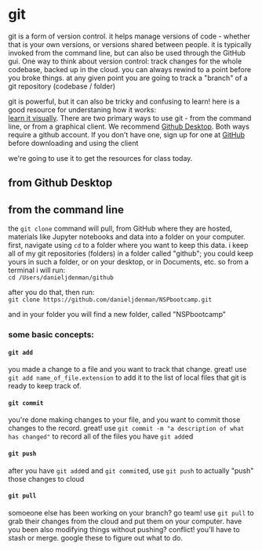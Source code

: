 # git
git is a form of version control. it helps manage versions of code - whether that is your own versions, or versions shared between people. it is typically invoked from the command line, but can also be used through the GitHub gui. One way to think about version control: track changes for the whole codebase, backed up in the cloud. you can always rewind to a point before you broke things. at any given point you are going to track a "branch" of a git repository (codebase / folder)

git is powerful, but it can also be tricky and confusing to learn! here is a good resource for understaning how it works:<br>
[learn it visually](https://learngitbranching.js.org/). There are two primary ways to use git - from the command line, or from a graphical client. We recommend [Github Desktop](https://desktop.github.com/). Both ways require a github account. If you don't have one, sign up for one at [GitHub](https://github.com/) before downloading and using the client 

we're going to use it to get the resources for class today. 
## from Github Desktop

## from the command line
the ```git clone``` command will pull, from GitHub where they are hosted, materials like Jupyter notebooks and data into a folder on your computer. first, navigate using ```cd``` to a folder where you want to keep this data. i keep all of my git repositories (folders) in a folder called "github"; you could keep yours in such a folder, or on your desktop, or in Documents, etc. so from a terminal i will run: <br>
```cd /Users/danieljdenman/github```

after you do that, then run: <br>
```git clone https://github.com/danieljdenman/NSPbootcamp.git```

and in your folder you will find a new folder, called "NSPbootcamp"

### some basic concepts:
#### ```git add```
you made a change to a file and you want to track that change. great! use ```git add name_of_file.extension``` to add it to the list of local files that git is ready to keep track of. 

#### ```git commit```
you're done making changes to your file, and you want to commit those changes to the record. great! use ```git commit -m "a description of what has changed"``` to record all of the files you have ```git add```ed 

#### ```git push```
after you have ```git add```ed and ```git commit```ed, use ```git push``` to actually "push" those changes to cloud

#### ```git pull```
somoeone else has been working on your branch? go team! use ```git pull``` to grab their changes from the cloud and put them on your computer. have you been also modifying things without pushing? conflict! you'll have to stash or merge. google these to figure out what to do. 
